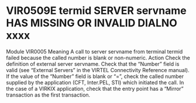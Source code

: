 # VIR0509E termid SERVER servname HAS MISSING OR INVALID DIALNO xxxx
Module
    VIR0005
Meaning
    A call to server servname from terminal termid failed because the called number is blank or non-numeric.
Action
    Check the definition of external server servname. Check that the “Number” field is valid (see “External Servers” in the VIRTEL Connectivity Reference manual). If the value of the “Number” field is blank or “=”, check the called number supplied by the application (CFT, Inter.PEL, STI) which initiated the call. In the case of a VIRKIX application, check that the entry point has a “Mirror” transaction as the first transaction.
